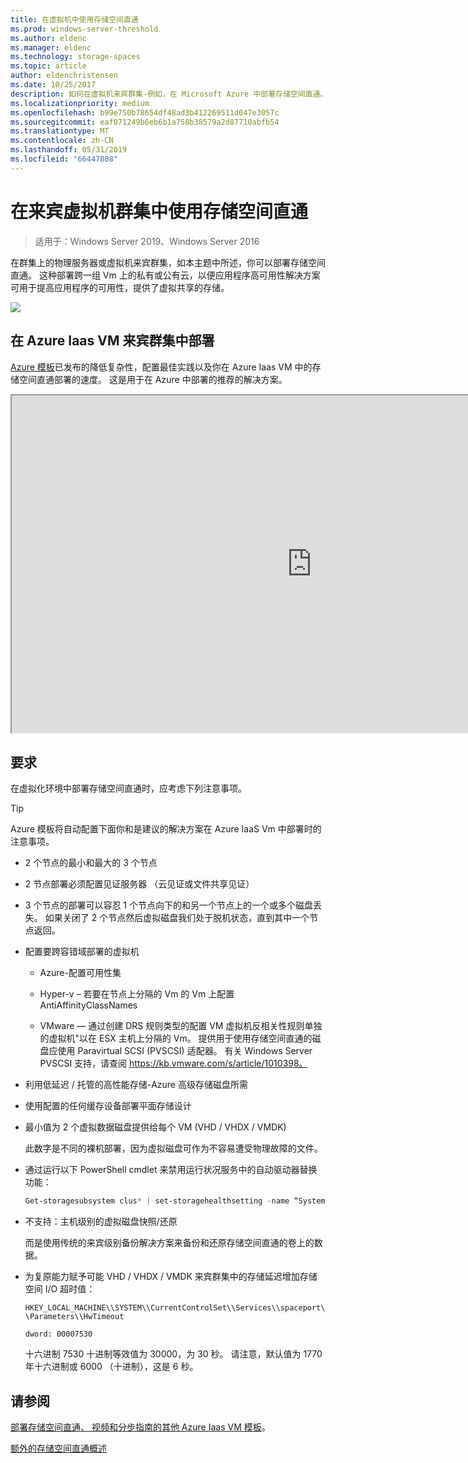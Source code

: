 ```yaml
---
title: 在虚拟机中使用存储空间直通
ms.prod: windows-server-threshold
ms.author: eldenc
ms.manager: eldenc
ms.technology: storage-spaces
ms.topic: article
author: eldenchristensen
ms.date: 10/25/2017
description: 如何在虚拟机来宾群集-例如，在 Microsoft Azure 中部署存储空间直通。
ms.localizationpriority: medium
ms.openlocfilehash: b99e750b78654df48ad3b412269511d047e3057c
ms.sourcegitcommit: eaf071249b6eb6b1a758b38579a2d87710abfb54
ms.translationtype: MT
ms.contentlocale: zh-CN
ms.lasthandoff: 05/31/2019
ms.locfileid: "66447808"
---
```

# <a name="using-storage-spaces-direct-in-guest-virtual-machine-clusters"></a>在来宾虚拟机群集中使用存储空间直通

> 适用于：Windows Server 2019、Windows Server 2016

在群集上的物理服务器或虚拟机来宾群集，如本主题中所述，你可以部署存储空间直通。 这种部署跨一组 Vm 上的私有或公有云，以便应用程序高可用性解决方案可用于提高应用程序的可用性，提供了虚拟共享的存储。

![](media/storage-spaces-direct-in-vm/storage-spaces-direct-in-vm.png)

## <a name="deploying-in-azure-iaas-vm-guest-clusters"></a>在 Azure Iaas VM 来宾群集中部署

[Azure 模板](https://github.com/robotechredmond/301-storage-spaces-direct-md)已发布的降低复杂性，配置最佳实践以及你在 Azure Iaas VM 中的存储空间直通部署的速度。 这是用于在 Azure 中部署的推荐的解决方案。

<iframe src="https://channel9.msdn.com/Series/Microsoft-Hybrid-Cloud-Best-Practices-for-IT-Pros/Step-by-Step-Deploy-Windows-Server-2016-Storage-Spaces-Direct-S2D-Cluster-in-Microsoft-Azure/player" width="960" height="540" allowfullscreen></iframe>

## <a name="requirements"></a>要求

在虚拟化环境中部署存储空间直通时，应考虑下列注意事项。

> [!TIP]
> Azure 模板将自动配置下面你和是建议的解决方案在 Azure IaaS Vm 中部署时的注意事项。

-   2 个节点的最小和最大的 3 个节点

-   2 节点部署必须配置见证服务器 （云见证或文件共享见证）

-   3 个节点的部署可以容忍 1 个节点向下的和另一个节点上的一个或多个磁盘丢失。  如果关闭了 2 个节点然后虚拟磁盘我们处于脱机状态，直到其中一个节点返回。  

-   配置要跨容错域部署的虚拟机

    -   Azure-配置可用性集

    -   Hyper-v – 若要在节点上分隔的 Vm 的 Vm 上配置 AntiAffinityClassNames

    -   VMware — 通过创建 DRS 规则类型的配置 VM 虚拟机反相关性规则单独的虚拟机"以在 ESX 主机上分隔的 Vm。 提供用于使用存储空间直通的磁盘应使用 Paravirtual SCSI (PVSCSI) 适配器。 有关 Windows Server PVSCSI 支持，请查阅 https://kb.vmware.com/s/article/1010398。

-   利用低延迟 / 托管的高性能存储-Azure 高级存储磁盘所需

-   使用配置的任何缓存设备部署平面存储设计

-   最小值为 2 个虚拟数据磁盘提供给每个 VM (VHD / VHDX / VMDK)

    此数字是不同的裸机部署，因为虚拟磁盘可作为不容易遭受物理故障的文件。

-   通过运行以下 PowerShell cmdlet 来禁用运行状况服务中的自动驱动器替换功能：

    ```powershell
    Get-storagesubsystem clus* | set-storagehealthsetting -name “System.Storage.PhysicalDisk.AutoReplace.Enabled” -value “False”
    ```

-   不支持：主机级别的虚拟磁盘快照/还原

    而是使用传统的来宾级别备份解决方案来备份和还原存储空间直通的卷上的数据。

-   为复原能力赋予可能 VHD / VHDX / VMDK 来宾群集中的存储延迟增加存储空间 I/O 超时值：

    `HKEY_LOCAL_MACHINE\\SYSTEM\\CurrentControlSet\\Services\\spaceport\\Parameters\\HwTimeout`

    `dword: 00007530`

    十六进制 7530 十进制等效值为 30000，为 30 秒。 请注意，默认值为 1770年十六进制或 6000 （十进制），这是 6 秒。

## <a name="see-also"></a>请参阅

[部署存储空间直通、 视频和分步指南的其他 Azure Iaas VM 模板](https://blogs.msdn.microsoft.com/clustering/2017/02/14/deploying-an-iaas-vm-guest-clusters-in-microsoft-azure/)。

[额外的存储空间直通概述](https://docs.microsoft.com/en-us/windows-server/storage/storage-spaces/storage-spaces-direct-overview)
